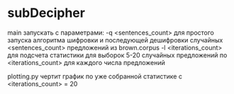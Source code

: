 subDecipher
==========

main запускать с параметрами:
-q <sentences_count> для простого запуска алгоритма шифровки и последующей дешифровки случайных
    <sentences_count> предложений из brown.corpus
-l <iterations_count> для подсчета статистики для выборок 5-20 случайных предложений по <iterations_count>
    для каждого числа предложений

plotting.py чертит график по уже собранной статистике c <iterations_count> = 20
